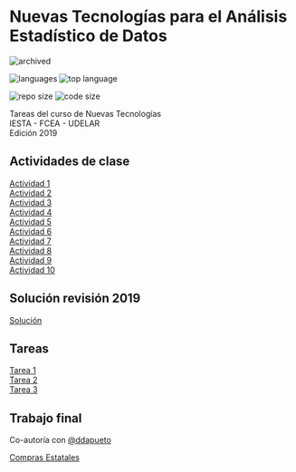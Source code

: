 # Nuevas Tecnologías para el Análisis Estadístico de Datos

![archived](https://img.shields.io/badge/lifecycle-archived-red.svg)

![languages](https://img.shields.io/github/languages/count/daczarne/udelar_ntaed)
![top language](https://img.shields.io/github/languages/top/daczarne/udelar_ntaed)

![repo size](https://img.shields.io/github/repo-size/daczarne/udelar_ntaed)
![code size](https://img.shields.io/github/languages/code-size/daczarne/udelar_ntaed)

Tareas del curso de Nuevas Tecnologías  
IESTA - FCEA - UDELAR  
Edición 2019  


## Actividades de clase

[Actividad 1](https://github.com/daczarne/stat_nt/blob/master/Actividad01/Actividad1.pdf)  
[Actividad 2](https://github.com/daczarne/stat_nt/blob/master/Actividad02/Actividad2.pdf)  
[Actividad 3](https://github.com/daczarne/stat_nt/blob/master/Actividad03/Actividad3.pdf)  
[Actividad 4](https://github.com/daczarne/stat_nt/blob/master/Actividad04/Actividad4.pdf)  
[Actividad 5](https://github.com/daczarne/stat_nt/blob/master/Actividad05/Actividad5.pdf)  
[Actividad 6](https://github.com/daczarne/stat_nt/blob/master/Actividad06/actividad_6.pdf)  
[Actividad 7](https://github.com/daczarne/stat_nt/blob/master/Actividad07/actividad_7.pdf)  
[Actividad 8](https://github.com/daczarne/stat_nt/blob/master/Actividad08/Actividad8.pdf)  
[Actividad 9](https://github.com/daczarne/stat_nt/blob/master/Actividad09/Actividad9.pdf)  
[Actividad 10](https://github.com/daczarne/stat_nt/blob/master/Actividad10/Actividad_Shiny.pdf)  


## Solución revisión 2019

[Solución](https://github.com/daczarne/stat_nt/blob/master/Revision/revision.pdf)


## Tareas

[Tarea 1](https://github.com/daczarne/stat_nt/blob/master/Tarea1/Tarea1.pdf)  
[Tarea 2](https://github.com/daczarne/stat_nt/blob/master/Tarea2/Tarea_2.pdf)  
[Tarea 3](https://github.com/daczarne/stat_nt/blob/master/Tarea3/tarea3_sol.pdf)  


## Trabajo final

Co-autoría con [@ddapueto](https://github.com/ddapueto)

[Compras Estatales](https://github.com/daczarne/stat_nt/tree/master/workGroup_Stat)
